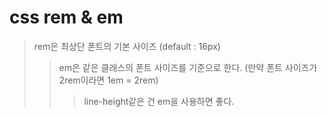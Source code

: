 # css rem & em

> rem은 최상단 폰트의 기본 사이즈 (default : 16px)
>
> > em은 같은 클래스의 폰트 사이즈를 기준으로 한다. (만약 폰트 사이즈가 2rem이라면 1em = 2rem)
> >
> > > line-height같은 건 em을 사용하면 좋다.
